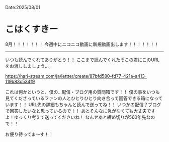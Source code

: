 Date:2025/08/01
# こはくすきー

8月！！！！！！！
今週中にニコニコ動画に新規動画出します！！！！！！！

---

いつも読んでくれてありがとう！！
ここまで読んでくれたそこの君にこのURLをお渡ししましょう…。

https://hari-stream.com/ja/lettter/create/87bfd580-fd77-421a-a413-119b83c534f9

これは何かというと、僕の…配信・ブログ用の質問箱です！！
僕の事をいつも見てくださっているファンの人とひとりひとり向き合って回答できる箱になっています！！
URL先の詳細もちゃんと読んで送ってね！！
いつかの配信？ブログで回答したいなと思っているので！！
あとそんなに急がなくても大丈夫ですよ！ゆっくり考えて送ってくださいね！
なんせあと締め切りが560年先なので！！

お便り待ってま〜す！！
